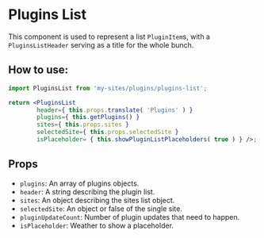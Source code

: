 # Plugins List

This component is used to represent a list `PluginItem`s, with a `PluginsListHeader` serving as a title for the whole bunch.

## How to use:

```jsx
import PluginsList from 'my-sites/plugins/plugins-list';

return <PluginsList
		header={ this.props.translate( 'Plugins' ) }
		plugins={ this.getPlugins() }
		sites={ this.props.sites }
		selectedSite={ this.props.selectedSite }
		isPlaceholder= { this.showPluginListPlaceholders( true ) } />;
```

## Props

- `plugins`: An array of plugins objects.
- `header`: A string describing the plugin list.
- `sites`: An object describing the sites list object.
- `selectedSite`: An object or false of the single site.
- `pluginUpdateCount`: Number of plugin updates that need to happen.
- `isPlaceholder`: Weather to show a placeholder.
